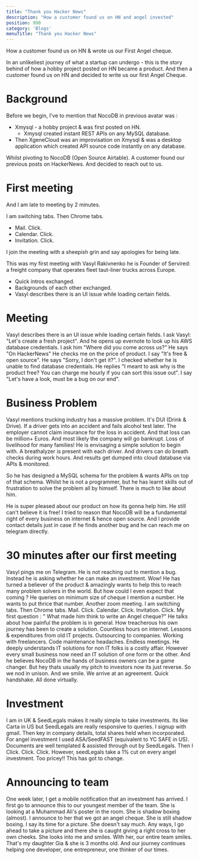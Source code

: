 ```yaml
---
title: "Thank you Hacker News"
description: "How a customer found us on HN and angel invested"
position: 990
category: 'Blogs'
menuTitle: "Thank you Hacker News"
---
```


How a customer found us on HN & wrote us our First Angel cheque.

In an unlikeliest journey of what a startup can undergo - this is the story behind of how a hobby project posted on HN became a product. 
And then a customer found us on HN and decided to write us our first Angel Cheque.

# Background 
Before we begin, I've to mention that NocoDB in previous avatar was : 
- Xmysql - a hobby project & was first posted on HN.
  - Xmysql created instant REST APIs on any MySQL database. 
- Then XgeneCloud was an improvisation on Xmysql & was a desktop application which created API source code instantly on any database.

Whilst pivoting to NocoDB (Open Source Airtable). A customer found our previous posts on HackerNews. And decided to reach out to us.


# First meeting 
And I am late to meeting by 2 minutes. 

I am switching tabs. Then Chrome tabs.
- Mail. Click.
- Calendar. Click.
- Invitation. Click.

I join the meeting with a sheepish grin and say apologies for being late. 

This was my first meeting with Vasyl Rakivnenko he is Founder of Servired: a freight company that operates fleet taut-liner trucks across Europe.
- Quick intros exchanged.
- Backgrounds of each other exchanged.
- Vasyl describes there is an UI issue while loading certain fields.

# Meeting
Vasyl describes there is an UI issue while loading certain fields.
I ask Vasyl: "Let's create a fresh project".
And he opens up evernote to look up his AWS database credentials.
I ask him "Where did you come across us?"
He says "On HackerNews"
He checks me on the price of product.
I say "It's free & open source".
He says "Sorry, I don't get it?".
I checked whether he is unable to find database credentials.
He replies "I meant to ask why is the product free? You can charge me hourly if you can sort this issue out".
I say "Let's have a look, must be a bug on our end".

# Business Problem
Vasyl mentions trucking industry has a massive problem. It's DUI (Drink & Drive). 
If a driver gets into an accident and fails alcohol test later. 
The employer cannot claim insurance for the loss in accident. 
And that loss can be million+ Euros. 
And most likely the company will go bankrupt. 
Loss of livelihood for many families! 
He is envisaging a simple solution to begin with. 
A breathalyzer is present with each driver. 
And drivers can do breath checks during work hours. 
And results get dumped into cloud database via APIs & monitored.

So he has designed a  MySQL schema for the problem & wants APIs on top of that schema. 
Whilst he is not a programmer, but he has learnt skills out of frustration to solve the problem all by himself. 
There is much to like about him.

He is super pleased about our product on how its gonna help him. 
He still can't believe it is free! 
I tried to reason that NocoDB will be a fundamental right of every business on internet & hence open source. 
And I provide contact details just in case if he finds another bug and he can reach me on telegram directly.

# 30 minutes after our first meeting
Vasyl pings me on Telegram. He is not reaching out to mention a bug. Instead he is asking whether he can make an investment. Wow! He has turned a believer of the product & amazingly wants to help this to reach many problem solvers in the world. But how could I even expect that coming ? He queries on minimum size of cheque I mention a number. He wants to put thrice that number. Another zoom meeting. 
I am switching tabs. Then Chrome tabs. 
Mail. Click. 
Calendar. Click. 
Invitation. Click.
My first question : " What made him think to write an Angel cheque?" 
He talks about how painful the problem is in general. How treacherous his own journey has been to create a solution. Countless hours on internet. Lessons & expenditures from old IT projects. Outsourcing to companies. Working with freelancers. Code maintenance headaches. Endless meetings. 
He deeply understands IT solutions for non IT folks is a costly affair. However every small business now need an  IT solution of one form or the other. And he believes NocoDB in the hands of business owners can be a game changer. But hey thats usually my pitch to investors now its just reverse. So we nod in unison. And we smile. 
We arrive at an agreement. Quick handshake. All done virtually.

# Investment
I am in UK & SeedLegals makes it really simple to take investments. 
Its like Carta in US but SeedLegals are really responsive to queries. 
I signup with gmail. Then key in company details, total shares held when incorporated. 
For angel investment I used ASA/SeedFAST (equivalent to YC SAFE in US). 
Documents are well templated & assisted through out by SeedLegals.
Then I Click. Click. Click.
However, seedLegals take a 1% cut on every angel investment. Too pricey!! This has got to change.

# Announcing to team
One week later, I get a mobile notification that an investment has arrived. 
I first go to announce this to our youngest member of the team. 
She is looking at a Muhammad Ali's poster in the room. She is shadow boxing (almost). 
I announce to her that we got an angel cheque. She is still shadow boxing. 
I say its time for a picture. She doesn't say much. 
Any ways, I go ahead to take a picture and there she is caught giving a right cross to her own cheeks. 
She looks into me and smiles. With her, our entire team smiles. 
That's my daughter Gia & she is 3 months old.
And our journey continues helping one developer, one entrepreneur, one thinker of our times.